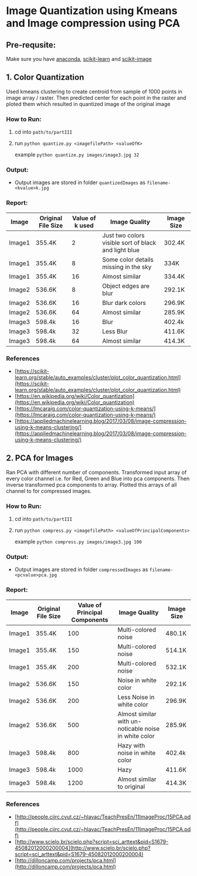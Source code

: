 # Image Quantization using Kmeans and Image compression using PCA

## Pre-requsite:
Make sure you have [anaconda](https://www.anaconda.com/), [scikit-learn](https://scikit-learn.org/stable/install.html) and [scikit-image](https://scikit-image.org/download)  

## 1. Color Quantization

Used kmeans clustering to create centroid from sample of 1000 points in image array / raster. Then predicted center for each point in the raster and ploted them which resulted in quantized image of the original image

### How to Run:

1. cd into `path/to/partIII`
2. run `python quantize.py <imagefilePath> <valueOfK>`
    
    example `python quantize.py images/image3.jpg 32`

### Output:

- Output images are stored in folder `quantizedImages` as `filename-<kvalue>k.jpg`

### Report:


Image | Original File Size | Value of k used | Image Quality | Image Size
-|-|-|-|-
 Image1 | 355.4K | 2 | Just two colors visible sort of black and light blue  | 302.4K
 Image1 | 355.4K | 8 | Some color details missing in the sky  | 334K
 Image1 | 355.4K | 16 | Almost similar  | 334.4K
 Image2 | 536.6K | 8 | Object edges are blur  | 292.1K
 Image2 | 536.6K | 16 | Blur dark colors  | 296.9K
 Image2 | 536.6K | 64 | Almost similar  | 285.9K
 Image3 | 598.4k | 16 | Blur  | 402.4k
 Image3 | 598.4k | 32 | Less Blur  | 411.6K
 Image3 | 598.4k | 64 | Almost similar  | 414.3K

### References
- [https://scikit-learn.org/stable/auto_examples/cluster/plot_color_quantization.html](https://scikit-learn.org/stable/auto_examples/cluster/plot_color_quantization.html)
- [https://en.wikipedia.org/wiki/Color_quantization](https://en.wikipedia.org/wiki/Color_quantization)
- [https://lmcaraig.com/color-quantization-using-k-means/](https://lmcaraig.com/color-quantization-using-k-means/)
- [https://appliedmachinelearning.blog/2017/03/08/image-compression-using-k-means-clustering/](https://appliedmachinelearning.blog/2017/03/08/image-compression-using-k-means-clustering/)

## 2. PCA for Images

Ran PCA with different number of components. Transformed input array of every color channel i.e. for Red, Green and Blue into pca components. Then inverse transformed pca components to array. Plotted this arrays of all channel to for compressed images.

### How to Run:

1. cd into `path/to/partIII`
2. run `python compress.py <imagefilePath> <valueOfPrincipalComponents>`
    
    example `python compress.py images/image3.jpg 100`

### Output:

- Output images are stored in folder `compressedImages` as `filename-<pcvalue>pca.jpg`

### Report:


Image | Original File Size | Value of Principal Components | Image Quality | Image Size
-|-|-|-|-
 Image1 | 355.4K | 100 | Multi-colored noise  | 480.1K
 Image1 | 355.4K | 150 | Multi-colored noise  | 514.1K
 Image1 | 355.4K | 200 | Multi-colored noise  | 532.1K
 Image2 | 536.6K | 150 | Noise in white color  | 292.1K
 Image2 | 536.6K | 200 | Less Noise in white color | 296.9K
 Image2 | 536.6K | 500 | Almost similar with un-noticable noise in white color  | 285.9K
 Image3 | 598.4k | 800 | Hazy with noise in white color  | 402.4k
 Image3 | 598.4k | 1000 | Hazy  | 411.6K
 Image3 | 598.4k | 1200 | Almost similar to original  | 414.3K

### References
- [http://people.ciirc.cvut.cz/~hlavac/TeachPresEn/11ImageProc/15PCA.pdf](http://people.ciirc.cvut.cz/~hlavac/TeachPresEn/11ImageProc/15PCA.pdf)
- [http://www.scielo.br/scielo.php?script=sci_arttext&pid=S1679-45082012000200004](http://www.scielo.br/scielo.php?script=sci_arttext&pid=S1679-45082012000200004)
- [http://dilloncamp.com/projects/pca.html](http://dilloncamp.com/projects/pca.html)
